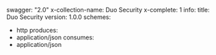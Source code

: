 swagger: "2.0"
x-collection-name: Duo Security
x-complete: 1
info:
  title: Duo Security
  version: 1.0.0
schemes:
- http
produces:
- application/json
consumes:
- application/json
